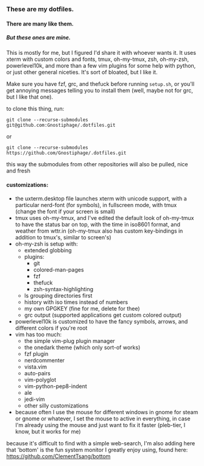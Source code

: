 ### These are my dotfiles.
#### There are many like them.
##### But these ones are mine.
This is mostly for me, but I figured I'd share it with whoever wants it. It uses xterm with custom colors and fonts, tmux, oh-my-tmux, zsh, oh-my-zsh, powerlevel10k, and more than a few vim plugins for some help with python, or just other general niceties. It's sort of bloated, but I like it.

Make sure you have fzf, grc, and thefuck before running `setup.sh`, or you'll get annoying messages telling you to install them (well, maybe not for grc, but I like that one).

to clone this thing, run:

`git clone --recurse-submodules git@github.com:Gnostiphage/.dotfiles.git`

or

`git clone --recurse-submodules https://github.com/Gnostiphage/.dotfiles.git`

this way the submodules from other repositories will also be pulled, nice and fresh

#### customizations:
* the uxterm.desktop file launches xterm with unicode support, with a particular nerd-font (for symbols), in fullscreen mode, with tmux (change the font if your screen is small)
* tmux uses oh-my-tmux, and I've edited the default look of oh-my-tmux to have the status bar on top, with the time in iso8601 format, and weather from wttr.in (oh-my-tmux also has custom key-bindings in addition to tmux's, similar to screen's)
* oh-my-zsh is setup with:
    * extended globbing
    * plugins:
        * git
        * colored-man-pages
        * fzf
        * thefuck
        * zsh-syntax-highlighting
    * ls grouping directories first
    * history with iso times instead of numbers
    * my own GPGKEY (fine for me, delete for thee)
    * grc output (supported applications get custom colored output)
* powerlevel10k is customized to have the fancy symbols, arrows, and different colors if you're root
* vim has too much:
    * the simple vim-plug plugin manager
    * the onedark theme (which only sort-of works)
    * fzf plugin
    * nerdcommenter
    * vista.vim
    * auto-pairs
    * vim-polyglot
    * vim-python-pep8-indent
    * ale
    * jedi-vim
    * other silly customizations
* because often I use the mouse for different windows in gnome for steam or gnome or whatever, I set the mouse to active in everything, in case I'm already using the mouse and just want to fix it faster (pleb-tier, I know, but it works for me)


because it's difficult to find with a simple web-search, I'm also adding here that 'bottom' is the fun system monitor I greatly enjoy using, found here:
https://github.com/ClementTsang/bottom
